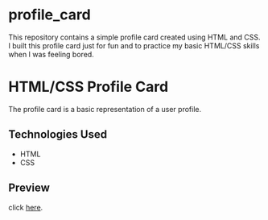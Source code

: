 # profile_card

This repository contains a simple profile card created using HTML and CSS. I built this profile card just for fun and to practice my basic HTML/CSS skills when I was feeling bored.

# HTML/CSS Profile Card
The profile card is a basic representation of a user profile.

## Technologies Used

- HTML
- CSS

## Preview
click [here](https://aungminthant9.github.io/profile_card/).
